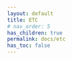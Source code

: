 ```yaml
---
layout: default
title: ETC
# nav_order: 5
has_children: true
permalink: docs/etc
has_toc: false
---
```

